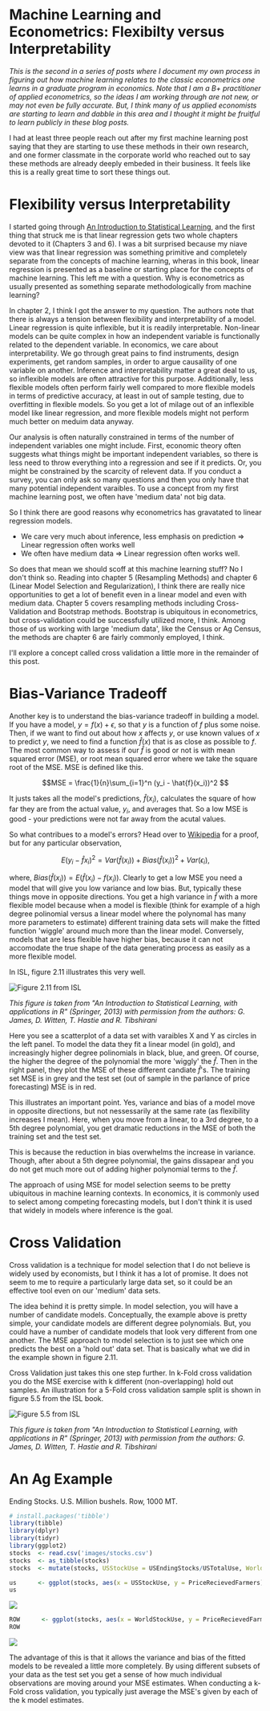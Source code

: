 # Machine Learning and Econometrics: Flexibilty versus Interpretability




*This is the second in a series of posts where I document my own process in figuring out how machine learning relates to the classic econometrics one learns in a graduate program in economics. Note that I am a B+ practitioner of applied econometrics, so the ideas I am working through are not new, or may not even be fully accurate. But, I think many of us applied economists are starting to learn and dabble in this area and I thought it might be fruitful to learn publicly in these blog posts.* 

I had at least three people reach out after my first machine learning post saying that they are starting to use these methods in their own research, and one former classmate in the corporate world who reached out to say these methods are already deeply embeded in their business. It feels like this is a really great time to sort these things out. 

# Flexibility versus Interpretability

I started going through [An Introduction to Statistical Learning](http://www-bcf.usc.edu/~gareth/ISL/index.html), and the first thing that struck me is that linear regression gets two whole chapters devoted to it (Chapters 3 and 6). I was a bit surprised because my niave view was that linear regression was something primitive and completely separate from the concepts of machine learning, wheras in this book, linear regression is presented as a baseline or starting place for the concepts of machine learning. This left me with a question. Why is econometrics as usually presented as something separate methodologically from machine learning? 

In chapter 2, I think I got the answer to my question. The authors note that there is always a tension between flexibility and interpretability of a model. Linear regression is quite inflexible, but it is readily interpretable. Non-linear models can be quite complex in how an independent variable is functionally related to the dependent variable. In economics, we care about interpretability. We go through great pains to find instruments, design experiments, get random samples, in order to argue causaility of one variable on another. Inference and interpretability matter a great deal to us, so inflexible models are often attractive for this purpose. Additionally, less flexible models often perform fairly well compared to more flexible models in terms of predictive accuracy, at least in out of sample testing, due to overfitting in flexible models. So you get a lot of milage out of an inflexible model like linear regression, and more flexible models might not perform much better on meduim data anyway. 

Our analysis is often naturally constrained in terms of the number of independent variables one might include. First, economic theory often suggests what things might be important independent variables, so there is less need to throw everything into a regression and see if it predicts. Or, you might be constrained by the scarcity of relevent data. If you conduct a survey, you can only ask so many questions and then you only have that many potential independent varaibles. To use a concept from my first machine learning post, we often have 'medium data' not big data. 

So I think there are good reasons why econometrics has gravatated to linear regression models.

+ We care very much about inference, less emphasis on prediction $\Rightarrow$ Linear regression often works well
+ We often have medium data $\Rightarrow$ Linear regression often works well. 

So does that mean we should scoff at this machine learning stuff? No I don't think so. Reading into chapter 5 (Resampling Methods) and chapter 6 (Linear Model Selection and Regularization), I think there are really nice opportunities to get a lot of benefit even in a linear model and even with medium data. Chapter 5 covers resampling methods including Cross-Validation and Bootstrap methods. Bootstrap is ubiquitous in econometrics, but cross-validation could be successfully utilized more, I think. Among those of us working with large 'medium data', like the Census or Ag Census, the methods are chapter 6 are fairly commonly employed, I think. 

I'll explore a concept called cross validation a little more in the remainder of this post. 


# Bias-Variance Tradeoff

Another key is to understand the bias-variance tradeoff in building a model. If you have a model, $y = f(x) + \epsilon$, so that $y$ is a function of $f$ plus some noise. Then, if we want to find out about how $x$ affects $y$, or use known values of $x$ to predict $y$, we need to find a function $\hat{f}(x)$ that is as close as possible to $f$. The most common way to assess if our $\hat{f}$ is good or not is with mean squared error (MSE), or root mean squared error where we take the square root of the MSE. MSE is defined like this. 

$$MSE = \frac{1}{n}\sum_{i=1}^n (y_i - \hat{f}(x_i))^2 $$

It justs takes all the model's predictions, $\hat{f}(x_i)$, calculates the square of how far they are from the actual value, $y_i$, and averages that. So a low MSE is good - your predictions were not far away from the acutal values. 

So what contribues to a model's errors? Head over to [Wikipedia](https://en.wikipedia.org/wiki/Bias%E2%80%93variance_tradeoff) for a proof, but for any particular observation, 

$$E(y_i - \hat{f}x_i)^2 = Var(\hat{f}(x_i)) + Bias(\hat{f}(x_i))^2 + Var(\epsilon_i),$$

where, $Bias(\hat{f}(x_i)) = E(\hat{f}(x_i) - f(x_i))$. Clearly to get a low MSE you need a model that will give you low variance and low bias. But, typically these things move in opposite directions. You get a high variance in $\hat{f}$ with a more flexible model because when a model is flexible (think for example of a high degree polinomial versus a linear model where the polynomal has many more parameters to estimate) different training data sets will make the fitted function 'wiggle' around much more than the linear model. Conversely, models that are less flexible have higher bias, because it can not accomodate the true shape of the data generating process as easily as a more flexible model. 

In ISL, figure 2.11 illustrates this very well. 


![Figure 2.11 from ISL](images\2.11-ISL.jpg)

*This figure is taken from "An Introduction to Statistical Learning, with applications in R"  (Springer, 2013) with permission from the authors: G. James, D. Witten,  T. Hastie and R. Tibshirani*

Here you see a scatterplot of a data set with varaibles X and Y as circles in the left panel. To model the data they fit a linear model (in gold), and increasingly higher degree polinomials in black, blue, and green. Of course, the higher the degree of the polynomial the more 'wiggly' the $\hat{f}$. Then in the right panel, they plot the MSE of these different candiate $\hat{f}$'s. The training set MSE is in grey and the test set (out of sample in the parlance of price forecasting) MSE is in red. 

This illustrates an important point. Yes, variance and bias of a model move in opposite directions, but not nessessarily at the same rate (as flexibility increases I mean). Here, when you move from a linear, to a 3rd degree, to a 5th degree polynomial, you get dramatic reductions in the MSE of both the training set and the test set. 

This is because the reduction in bias overwhelms the increase in variance. Though, after about a 5th degree polynomial, the gains dissapear and you do not get much more out of adding higher polynomial terms to the $\hat{f}$. 

The approach of using MSE for model selection seems to be pretty ubiquitous in machine learning contexts. In economics, it is commonly used to select among competing forecasting models, but I don't think it is used that widely in models where inference is the goal. 


# Cross Validation

Cross validation is a technique for model selection that I do not believe is widely used by economists, but I think it has a lot of promise. It does not seem to me to require a particularly large data set, so it could be an effective tool even on our 'medium' data sets. 

The idea behind it is pretty simple. In model selection, you will have a number of candidate models. Conceptually, the example above is pretty simple, your candidate models are different degree polynomials. But, you could have a number of candidate models that look very different from one another. The MSE approach to model selection is to just see which one predicts the best on a 'hold out' data set. That is basically what we did in the example shown in figure 2.11. 

Cross Validation just takes this one step further. In k-Fold cross validation you do the MSE exercise with k different (non-overlapping) hold out samples. An illustration for a 5-Fold cross validation sample split is shown in figure 5.5 from the ISL book. 

![Figure 5.5 from ISL](images\5.5-ISLR.jpg) 


*This figure is taken from "An Introduction to Statistical Learning, with applications in R"  (Springer, 2013) with permission from the authors: G. James, D. Witten,  T. Hastie and R. Tibshirani*



# An Ag Example

Ending Stocks. U.S. Million bushels. Row, 1000 MT. 


```r
# install.packages('tibble')
library(tibble)
library(dplyr)
library(tidyr)
library(ggplot2)
stocks  <- read.csv('images/stocks.csv')
stocks  <- as_tibble(stocks)
stocks  <- mutate(stocks, USStockUse = USEndingStocks/USTotalUse, WorldStockUse = ROWEndingStocks/WorldTotalUse)

us      <- ggplot(stocks, aes(x = USStockUse, y = PriceRecievedFarmers)) + geom_point() + theme_bw()
us
```

![](Machine-Learning-and-Econometrics-2018-02-19_files/figure-html/unnamed-chunk-2-1.png)<!-- -->

```r
ROW      <- ggplot(stocks, aes(x = WorldStockUse, y = PriceRecievedFarmers)) + geom_point() + theme_bw()
ROW
```

![](Machine-Learning-and-Econometrics-2018-02-19_files/figure-html/unnamed-chunk-2-2.png)<!-- -->


The advantage of this is that it allows the variance and bias of the fitted models to be revealed a little more completely. By using different subsets of your data as the test set you get a sense of how much individual observations are moving around your MSE estimates. When conducting a k-Fold cross validation, you typically just average the MSE's given by each of the k model estimates. 
